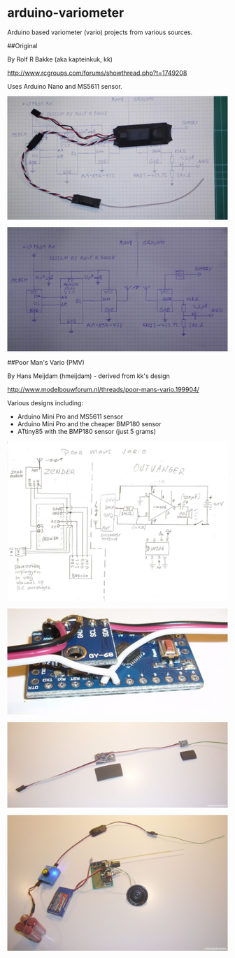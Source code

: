 # arduino-variometer

Arduino based variometer (vario) projects from various sources.

##Original

By Rolf R Bakke (aka kapteinkuk, kk)

http://www.rcgroups.com/forums/showthread.php?t=1749208

Uses Arduino Nano and MS5611 sensor.

![finished](/images/S1100011.jpg)

![circuit](/images/S1100008.jpg)

##Poor Man's Vario (PMV)

By Hans Meijdam (hmeijdam) - derived from kk's design

http://www.modelbouwforum.nl/threads/poor-mans-vario.199904/

Various designs including:
* Arduino Mini Pro and MS5611 sensor
* Arduino Mini Pro and the cheaper BMP180 sensor
* ATtiny85 with the BMP180 sensor (just 5 grams)

![circuit](/images/PMV_schema.jpg)

![piggyback](/images/P1100857.jpg)

![sender](/images/P1100858.jpg)

![complete](/images/P1100859.jpg)


